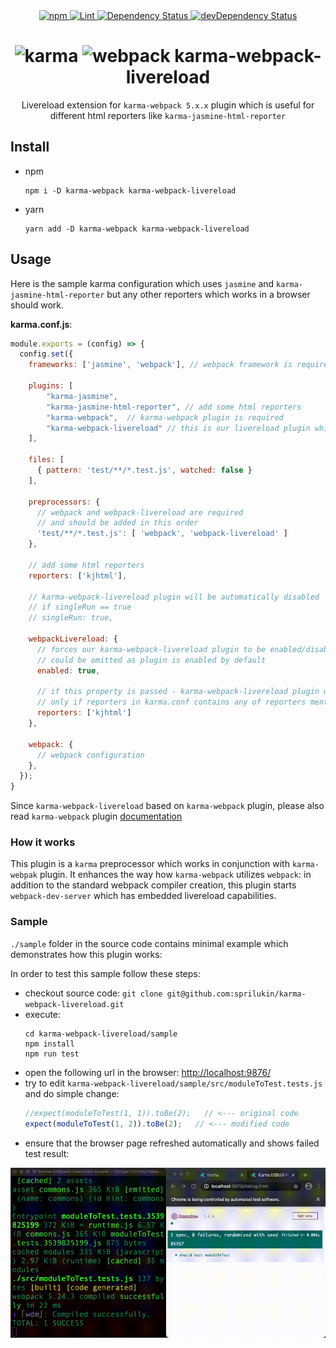 <div align="center">
  <a href="https://www.npmjs.com/package/dotenv-webpack" target="_blank">
    <img alt="npm" src="https://img.shields.io/npm/v/karma-webpack-livereload.svg?maxAge=0&style=flat" />
  </a>
  <a href="https://github.com/sprilukin/karma-webpack-livereload/actions/workflows/lint.yml" target="_blank">
    <img alt="Lint" src="https://github.com/sprilukin/karma-webpack-livereload/actions/workflows/lint.yml/badge.svg" />
  </a>
  <a href="https://david-dm.org/sprilukin/karma-webpack-livereload" target="_blank">
    <img alt="Dependency Status" src="https://david-dm.org/sprilukin/karma-webpack-livereload.svg" />
  </a>
  <a href="https://david-dm.org/sprilukin/karma-webpack-livereload?type=dev" target="_blank">
    <img alt="devDependency Status" src="https://david-dm.org/sprilukin/karma-webpack-livereload/dev-status.svg" />
  </a>

  <h1>
    <img width="30" height="30" src="https://worldvectorlogo.com/logos/karma.svg" alt="karma" />
    <img width="30" height="30" src="https://webpack.js.org/assets/icon-square-big.svg" alt="webpack">
    karma-webpack-livereload
  </h1>
  <p>Livereload extension for <code>karma-webpack 5.x.x</code> plugin which is useful for different html reporters like <code>karma-jasmine-html-reporter</code></p>
</div>

## Install
- npm 
  ```shell
  npm i -D karma-webpack karma-webpack-livereload
  ```

- yarn 
  ```shell
  yarn add -D karma-webpack karma-webpack-livereload
  ```

## Usage

Here is the sample karma configuration which uses `jasmine` and `karma-jasmine-html-reporter`
but any other reporters which works in a browser should work.

**karma.conf.js**:
```js
module.exports = (config) => {
  config.set({
    frameworks: ['jasmine', 'webpack'], // webpack framework is required
    
    plugins: [
        "karma-jasmine",
        "karma-jasmine-html-reporter", // add some html reporters
        "karma-webpack",  // karma-webpack plugin is required
        "karma-webpack-livereload" // this is our livereload plugin which is also required
    ],

    files: [
      { pattern: 'test/**/*.test.js', watched: false }
    ],

    preprocessors: {
      // webpack and webpack-livereload are required
      // and should be added in this order
      'test/**/*.test.js': [ 'webpack', 'webpack-livereload' ]
    },

    // add some html reporters
    reporters: ['kjhtml'],

    // karma-webpack-livereload plugin will be automatically disabled 
    // if singleRun == true
    // singleRun: true,
    
    webpackLivereload: {
      // forces our karma-webpack-livereload plugin to be enabled/disabled.
      // could be omitted as plugin is enabled by default
      enabled: true, 
      
      // if this property is passed - karma-webpack-livereload plugin will be enabled
      // only if reporters in karma.conf contains any of reporters mentioned in this property
      reporters: ['kjhtml']
    },
    
    webpack: {
      // webpack configuration
    },
  });
}
```

Since `karma-webpack-livereload` based on `karma-webpack` plugin, please
also read `karma-webpack` plugin [documentation](https://github.com/ryanclark/karma-webpack)

### How it works

This plugin is a `karma` preprocessor which works in conjunction with `karma-webpak` plugin.
It enhances the way how `karma-webpack` utilizes `webpack`: in addition to the standard 
webpack compiler creation, this plugin starts `webpack-dev-server` which has embedded livereload capabilities.

### Sample
`./sample` folder in the source code contains minimal example which demonstrates how this plugin works:

In order to test this sample follow these steps:
- checkout source code: `git clone git@github.com:sprilukin/karma-webpack-livereload.git`
- execute:
  ```shell
  cd karma-webpack-livereload/sample
  npm install
  npm run test
  ```
- open the following url in the browser: [http://localhost:9876/]()
- try to edit `karma-webpack-livereload/sample/src/moduleToTest.tests.js` and do simple change:
  ```js
  //expect(moduleToTest(1, 1)).toBe(2);   // <--- original code
  expect(moduleToTest(1, 2)).toBe(2);   // <--- modified code  
  ```
- ensure that the browser page refreshed automatically and shows failed test result:

![demo](./livereload.gif)
